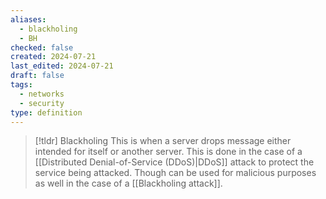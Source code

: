```yaml
---
aliases:
  - blackholing
  - BH
checked: false
created: 2024-07-21
last_edited: 2024-07-21
draft: false
tags:
  - networks
  - security
type: definition
---
```

>[!tldr] Blackholing
> This is when a server drops message either intended for itself or another server. This is done in the case of a [[Distributed Denial-of-Service (DDoS)|DDoS]] attack to protect the service being attacked. Though can be used for malicious purposes as well in the case of a [[Blackholing attack]].

